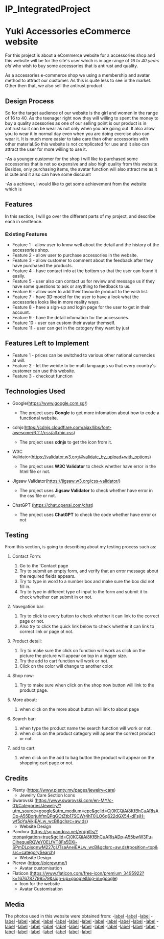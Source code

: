 # IP_IntegratedProject

# **Yuki Accessories eCommerce website**
For this project is about a eCommerce website for a accessories shop and this website will be for the site's user which is in age range of *16 to 40 years old* who wish to buy some accessories that is antirust and quality.

As a accessories e-commerce shop we using a membership and avatar method to  attract our customer. As this is quite less to see in the market. Other then that, we also sell the antirust product

## Design Process
So for the target audience of our website is the girl and women in the range of 16 to 40. As the teenager right now they will willing to spent the money to buy a quality acessories as one of our selling point is our product is in antirust so it can be wear as not only when you are going out. It also allow you to wear it in normal day even when you are doing exercise also can wear it. It is much more easier to take care than other accessories with other material.So this website is not complicated for use and it also can attract the user for more willing to use it. 

-As a younger customer for the shop i will like to purchased some accessories that is not so expensive and also high quality from this website. Besides, only purchasing items, the avatar function will also attract me as it is cute and it also can have some discount 

-As a achiever, i would like to get some achievement from the website which is 

## Features
In this section, I will go over the different parts of my project, and describe each in senttence.

### Existing Features
- Feature 1 - allow user to know well about the detail and the history of the accessories shop.
- Feature 2 - allow user to purchase accessories in the website.
- Feature 3 - allow customer to comment about the feedback after they have purchased the products.
- Feature 4 - have contact info at the bottom so that the user can found it easily.
- Feature 5 - user also can contact us for review and message us if they have some questions to ask or anything to feedback to us.
- Feature 6 - allow user to add their favourite product to the wish list.
- Feature 7 - have 3D model for the user to have a look what the accessories looks like in more reality ways.
- Feature 8 - have a sign-up and login page for the user to get in their account.
- Feature 9 - have the detail infomation for the accessories.
- Feature 10 - user can custom their avatar themself.
- Feature 11 - user can get in the catogery they want by just 

## Features Left to Implement
- Feature 1 - prices can be switched to various other national currencies at will.
- Feature 2 - let the webite to be multi languages so that every country's customer can use this website.
- Feature 3 - checkout function

## Technologies Used
- Google(https://www.google.com.sg/)
   + The project uses **Google** to get more infomation about how to code a functional website.

- cdnjs(https://cdnjs.cloudflare.com/ajax/libs/font-awesome/6.2.1/css/all.min.css)
   + The project uses **cdnjs** to get the icon from it.

  
- W3C Validator(https://validator.w3.org/#validate_by_upload+with_options)
   + The project uses **W3C Validator** to check whether have error in the html file or not.

- Jigsaw Validator(https://jigsaw.w3.org/css-validator/)
   + The project uses **Jigsaw Validator** to check whether have error in the css file or not.

- ChatGPT (https://chat.openai.com/chat)
   + The project uses **ChatGPT** to check the code whether have error or not


## Testing
From this section, is going to describing about my testing process such as:

1. Contact Form:
   1. Go to the 'Contact page
   2. Try to submit an empty form, and verify that an error message about the required fields appears.
   3. Try to type in word to a number box and make sure the box did not fill in.
   4. Try to type in different type of input to the form and submit it to check whether can submit in or not.

2. Navegation bar:
   1. Try to click to every button to check whether it can link to the correct page or not.
   2. Also try to click the quick link below to check whether it can link to correct link or page ot not.

3. Product detail:
   1. Try to make sure the click on function will work as click on the picture the picture will appear on top in a bigger size.
   2. Try the add to cart function will work or not.
   3. Click on the color will change to another color.

4. Shop now:
    1. Try to make sure when click on the shop now button will link to the product page.

5. More about: 
   1. when click on the more about button will link to about page

6. Search bar:
   1. when type the product name the search function will work or not.
   2. when click on the product category will appear the correct product or not.

7. add  to cart:
   1. when click on the add to bag button the product will appear on the shopping cart page or not.

## Credits
- Plenty (https://www.plenty.my/pages/jewelry-care)
  + Jewelry Care Section Icons
- Swarovski (https://www.swarovski.com/en-MY/c-01/Categories/Jewelry/?utm_source=google&utm_medium=cpc&gclid=Cj0KCQiAi8KfBhCuARIsADp-A55BorjuhfmQPqGOtZtb17SCWr4hT0iLO6q622dGX54-dFsjH-wf5pYaAikjEALw_wcB&gclsrc=aw.ds)
  + Website Design
- Pandora (https://sg.pandora.net/en/gifts/?topnavigation=true&gclid=Cj0KCQiAi8KfBhCuARIsADp-A55bwW3Pu-CihequeRQVeYOELfVT8Fa5DXi-SPmDLpisqnwM227gUTsaAneiEALw_wcB&gclsrc=aw.ds#position=top&src=categorySearch)
  + Website Design
- Picrew (https://picrew.me/)
  + Avatar customisation
- Flaticon (https://www.flaticon.com/free-icon/premium_3495922?k=1676787799579&sign-up=google&log-in=google)
   + Icon for the website
  + Avatar Customisation

## Media
The photos used in this website were obtained from:
-[label](images/abtbg2.jpg)
-[label](images/snowman.jpeg)
-[label](images/Screenshot_20230218_120038.png)
-[label](images/ring_d_sil.png)
-[label](images/ring_d_rose.png)
-[label](images/ring_d_gold.png)
-[label](images/nut_sil.png)
-[label](images/nut_rose.png)
-[label](images/nut_gold.png)
-[label](images/love_sil.png)
-[label](images/love_rose.png)
-[label](images/love_gld.png)
-[label](images/nor_gold.png)
-[label](images/nor_rose.png)
-[label](images/nor_sil.png)
-[label](images/logo_trans1.png)
-[label](images/homebg.jpg)
-[label](images/daisy_pendant.png)
-[label](images/daisy_ear.png)
-[label](images/ca_ring_ssil.png)
-[label](images/ca_ring_rose.png)
-[label](images/ca_ring_gold.png)
-[label](images/ca_pen_rose.png)
-[label](images/ca_pen_gold.png)
-[label](images/ca_pen_sil.png)
-[label](images/ca_ear_silver_side.png)
-[label](images/ca_ear_silver_front.png)
-[label](images/ca_ear_silver_back.png)
-[label](images/ca_ear_rose_front.png)
-[label](images/ca_ear_rose_back.png)
-[label](images/ca_ear_rose_side.png)
-[label](images/ca_ear_gold_back.png)
-[label](images/ca_ear_gold_frond.png)
-[label](images/ca_ear_gold_side.png)














